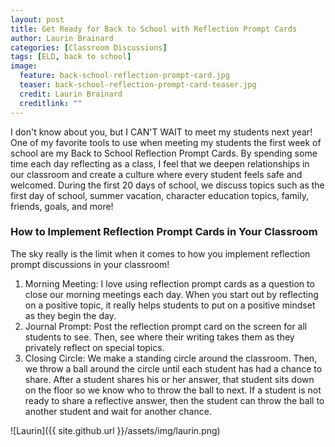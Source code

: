 ```yaml
---
layout: post
title: Get Ready for Back to School with Reflection Prompt Cards
author: Laurin Brainard
categories: [Classroom Discussions]
tags: [ELD, back to school]
image:
  feature: back-school-reflection-prompt-card.jpg
  teaser: back-school-reflection-prompt-card-teaser.jpg
  credit: Laurin Brainard
  creditlink: ""
---
```

I don't know about you, but I CAN'T WAIT to meet my students next year! One of my favorite tools to use when meeting my students the first week of school are my Back to School Reflection Prompt Cards. By spending some time each day reflecting as a class, I feel that we deepen relationships in our classroom and create a culture where every student feels safe and welcomed. During the first 20 days of school, we discuss topics such as the first day of school, summer vacation, character education topics, family, friends, goals, and more! 

### How to Implement Reflection Prompt Cards in Your Classroom
The sky really is the limit when it comes to how you implement reflection prompt discussions in your classroom! 
1. Morning Meeting: I love using reflection prompt cards as a question to close our morning meetings each day. When you start out by reflecting on a positive topic, it really helps students to put on a positive mindset as they begin the day. 
2. Journal Prompt: Post the reflection prompt card on the screen for all students to see. Then, see where their writing takes them as they privately reflect on special topics. 
3. Closing Circle: We make a standing circle around the classroom. Then, we throw a ball around the circle until each student has had a chance to share. After a student shares his or her answer, that student sits down on the floor so we know who to throw the ball to next. If a student is not ready to share a reflective answer, then the student can throw the ball to another student and wait for another chance. 

![Laurin]({{ site.github.url }}/assets/img/laurin.png)